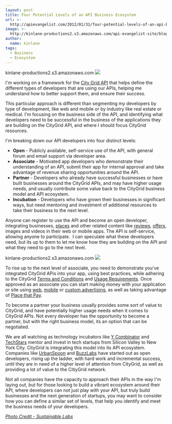 ```yaml
---
layout: post
title: Four Potential Levels of an API Business Ecosystem
url: >-
  http://apievangelist.com/2012/01/31/four-potential-levels-of-an-api-business-ecosystem/
image: >-
  http://kinlane-productions2.s3.amazonaws.com/api-evangelist-site/blog/incubation.jpg
author:
  name: kinlane
tags:
  - Business
  - Ecosystem
---
```

kinlane-productions2.s3.amazonaws.com [![](http://kinlane-productions.s3.amazonaws.com/citygrid/CityGrid.png)](http://developer.citygridmedia.com "CityGrid API")

I'm working on a framework for the [City Grid API](http://developer.citygridmedia.com "CityGrid API") that helps define the different types of developers that are using our APIs, helping me understand how to better support them, and ensure their success.

This particular approach is different than segmenting my developers by type of development, like web and mobile or by industry like real estate or medical. I'm focusing on the business side of the API, and identifying what developers need to be successful in the business of the applications they are building on the CityGrid API, and where I should focus CityGrid resources.

I'm breaking down our API developers into four distinct levels:

*   **Open** - Publicly available, self-service use of the API, with general forum and email support via developer area.
*   **Associate** - Motivated app developers who demonstrate their understanding of an API, submit their app for internal approval and take advantage of revenue sharing opportunities around the API.
*   **Partner** - Developers who already have successful businesses or have built businesses around the CityGrid APIs, and may have higher usage needs, and usually contribute some value back to the CityGrid business model and API ecosystem.
*   **Incubation** - Developers who have grown their businesses in significant ways, but need mentoring and investment of additional resources to take their business to the next level.

Anyone can register to use the API and become an open developer, integrating businesses, [places](http://docs.citygridmedia.com/display/citygridv2/Places+API "places") and other related content like [reviews](http://docs.citygridmedia.com/display/citygridv2/Reviews+API "reviews"), [offers](http://docs.citygridmedia.com/display/citygridv2/Offers+API "offers"), images and videos in their web or mobile apps. The API is self-service, allowing anyone to participate.  I can speculate what these developers need, but its up to them to let me know how they are building on the API and what they need to go to the next level.

kinlane-productions2.s3.amazonaws.com [![](http://kinlane-productions.s3.amazonaws.com/incubation.jpg)](http://sustainablelab.co.za/idea-incubation "Photo Credit - Sustainable Labs")

To rise up to the next level of associate, you need to demonstrate you've integrated CityGrid APis into your app, using best practices, while adhering to the CityGrid [Terms and Conditions](http://docs.citygridmedia.com/display/citygridv2/Terms+and+Conditions "Terms and Conditions") and [Usage Requirements](http://docs.citygridmedia.com/display/citygridv2/Usage+Requirements "Usage Requirements"). Once approved as an associate you can start making money with your application or site using [web](http://docs.citygridmedia.com/display/citygridv2/Web+Ads+API "web advertising"), [mobile](http://docs.citygridmedia.com/display/citygridv2/Mobile+Ads+API "local mobile advertising") or [custom advertising](http://docs.citygridmedia.com/display/citygridv2/Custom+Ads+API "custom advertising"), as well as taking advantage of [Place that Pay](http://docs.citygridmedia.com/display/citygridv2/Places+that+Pay "places that pay").

To become a partner your business usually provides some sort of value to CityGrid, and have potentially higher usage needs when it comes to CityGrid APIs. Not every developer has the opportunity to become a partner, but with the right business model, its an option that can be negotiated.

We are all watching as technology incubators like [Y Combinator](http://ycombinator.com/ "Y Combinator") and [TechStars](http://www.techstars.com/ "TechStars") mentor and invest in tech startups from Silicon Valley to New York City. CityGrid is integrating this model into its API ecosystem. Companies like [UrbanSpoon](http://www.urbanspoon.com/ "UrbanSpoon") and [BuzzLabs](http://buzzlabs.com/ "BuzzLabs") have started out as open developers, rising up the ladder, with hard work and incremental success, until they are in need of a higher level of attention from CityGrid, as well as providing a lot of value to the CitiyGrid network.

Not all companies have the capacity to approach their APIs in the way I'm laying out, but for those looking to build a vibrant ecosystem around their API, where developers can not just play with your API, but truly build businesses and the next generation of startups, you may want to consider how you can define a similar set of levels, that help you identify and meet the business needs of your developers.

_[Photo Credit - Sustainable Labs](http://sustainablelab.co.za/idea-incubation "Photo Credit - Sustainable Labs")_
